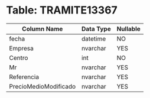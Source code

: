 # Table: TRAMITE13367

| Column Name | Data Type | Nullable |
|-------------|-----------|----------|
| fecha | datetime | NO |
| Empresa | nvarchar | YES |
| Centro | int | NO |
| Mr | nvarchar | YES |
| Referencia | nvarchar | YES |
| PrecioMedioModificado | nvarchar | YES |
